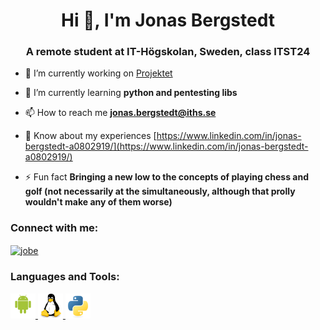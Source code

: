 <h1 align="center">Hi 👋, I'm Jonas Bergstedt</h1>
<h3 align="center">A remote student at IT-Högskolan, Sweden, class ITST24</h3>

- 🔭 I’m currently working on [Projektet](https://github.com/SweJob/Projektet.git)

- 🌱 I’m currently learning **python and pentesting libs**

- 📫 How to reach me **jonas.bergstedt@iths.se**

- 📄 Know about my experiences [https://www.linkedin.com/in/jonas-bergstedt-a0802919/](https://www.linkedin.com/in/jonas-bergstedt-a0802919/)

- ⚡ Fun fact **Bringing a new low to the concepts of playing chess and golf (not necessarily at the simultaneously, although that prolly wouldn't make any of them worse)**

<h3 align="left">Connect with me:</h3>
<p align="left">
<a href="https://stackoverflow.com/users/jobe" target="blank"><img align="center" src="https://raw.githubusercontent.com/rahuldkjain/github-profile-readme-generator/master/src/images/icons/Social/stack-overflow.svg" alt="jobe" height="30" width="40" /></a>
</p>

<h3 align="left">Languages and Tools:</h3>
<p align="left"> <a href="https://developer.android.com" target="_blank" rel="noreferrer"> <img src="https://raw.githubusercontent.com/devicons/devicon/master/icons/android/android-original-wordmark.svg" alt="android" width="40" height="40"/> </a> <a href="https://www.linux.org/" target="_blank" rel="noreferrer"> <img src="https://raw.githubusercontent.com/devicons/devicon/master/icons/linux/linux-original.svg" alt="linux" width="40" height="40"/> </a> <a href="https://www.python.org" target="_blank" rel="noreferrer"> <img src="https://raw.githubusercontent.com/devicons/devicon/master/icons/python/python-original.svg" alt="python" width="40" height="40"/> </a> </p>
